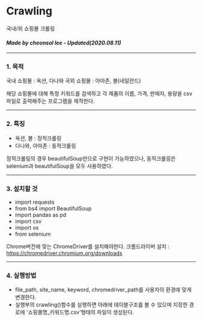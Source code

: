 # Crawling
국내/외 쇼핑몰 크롤링

#### *Made by cheonsol lee - Updated(2020.08.11)* ####

----------
### 1. 목적
국내 쇼핑몰 : 옥션, 다나와
국외 쇼핑몰 : 아마존, 볼(네덜란드)

해당 쇼핑몰에 대해 특정 키워드를 검색하고 각 제품의 이름, 가격, 판매자, 용량을 csv파일로 출력해주는 프로그램을 제작한다.


----------
### 2. 특징
* 옥션, 볼 : 정적크롤링
* 다나와, 아마존 : 동적크롤링

정적크롤링의 경우 beautifulSoup만으로 구현이 가능하였으나, 동적크롤링은 selenium과 beautifulSoup을 모두 사용하였다.


----------
### 3. 설치할 것

* import requests
* from bs4 import BeautifulSoup
* import pandas as pd
* import csv
* import os
* from selenium

Chrome버전에 맞는 ChromeDriver를 설치해야한다.
크롬드라이버 설치 : https://chromedriver.chromium.org/downloads


----------
### 4. 실행방법
* file_path, site_name, keyword, chromedriver_path를 사용자의 환경에 맞게 변경한다.
* 실행부의 crawling()함수를 실행하면 아래에 테이블구조를 볼 수 있으며 지정한 경로에 '쇼핑몰명_키워드명.csv'형태의 파일이 생성된다.
